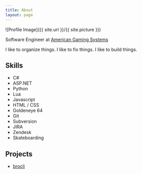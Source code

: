 ```yaml
---
title: About
layout: page
---
```

![Profile Image]({{ site.url }}/{{ site.picture }})

<p>Software Engineer at <a href="//playags.com">American Gaming Systems</a></p>

<p>I like to organize things. I like to  fix things. I like to build things.</p>

<h2>Skills</h2>

<ul class="skill-list">
	<li>C#</li>
	<li>ASP.NET</li>
	<li>Python</li>
	<li>Lua</li>
	<li>Javascript</li>
	<li>HTML / CSS</li>
	<li>Goldeneye 64</li>
	<li>Git</li>
	<li>Subversion</li>
	<li>JIRA</li>
	<li>Zendesk</li>
	<li>Skateboarding</li>
</ul>

<h2>Projects</h2>

<ul>
	<li><a href="https://github.com/aglensmith/brocli">brocli</a></li>
</ul>
